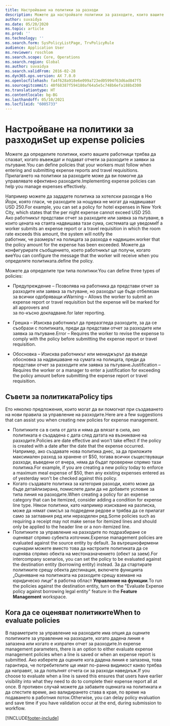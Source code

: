 ```yaml
---
title: Настройване на политики за разходи
description: Можете да настройвате политики за разходите, които вашите работници трябва да спазват, когато въвеждат и подават отчети за разходите и заявки за пътуване в Microsoft Dynamics 365 Finance.
author: suvaidya
ms.date: 05/20/2020
ms.topic: article
ms.prod: ''
ms.technology: ''
ms.search.form: SysPolicyListPage, TrvPolicyRule
audience: Application User
ms.reviewer: roschlom
ms.search.scope: Core, Operations
ms.search.region: Global
ms.author: suvaidya
ms.search.validFrom: 2016-02-28
ms.dyn365.ops.version: AX 7.0.0
ms.openlocfilehash: fa4f628a918e6e099a723ed05994f63d6ad847f5
ms.sourcegitcommit: 40f68387f594180af64a5e5c748b6efa188bd300
ms.translationtype: HT
ms.contentlocale: bg-BG
ms.lasthandoff: 05/10/2021
ms.locfileid: "6005733"
---
```

# <a name="set-up-expense-policies"></a><span data-ttu-id="3dd5d-103">Настройване на политики за разходи</span><span class="sxs-lookup"><span data-stu-id="3dd5d-103">Set up expense policies</span></span>

<span data-ttu-id="3dd5d-104">Можете да определите политики, които вашите работници трябва да спазват, когато въвеждат и подават отчети за разходите и заявки за пътуване.</span><span class="sxs-lookup"><span data-stu-id="3dd5d-104">You can define policies that your workers must follow when entering and submitting expense reports and travel requisitions.</span></span>         
<span data-ttu-id="3dd5d-105">Прилагането на политики за разходите може да ви помогне да управлявате ефективно разходите.</span><span class="sxs-lookup"><span data-stu-id="3dd5d-105">Implementing expense policies can help you manage expenses effectively.</span></span>         

<span data-ttu-id="3dd5d-106">Например можете да зададете политика за хотелски разходи в Ню Йорк, която гласи, че разходите за нощувка не могат да надвишават USD 250.</span><span class="sxs-lookup"><span data-stu-id="3dd5d-106">For example, you can set a policy for hotel expenses in New York City, which states that the per night expense cannot exceed USD 250.</span></span>       
<span data-ttu-id="3dd5d-107">Ако работникът представи отчет за разходите или заявка за пътуване, в които цената на стаята надвишава тази сума, системата ще уведоми</span><span class="sxs-lookup"><span data-stu-id="3dd5d-107">If a worker submits an expense report or a travel requisition in which the room rate exceeds this amount, the system will notify the</span></span>        
<span data-ttu-id="3dd5d-108">работник, че размерът на полицата за разхода е надвишен.</span><span class="sxs-lookup"><span data-stu-id="3dd5d-108">worker that the policy amount for the expense has been exceeded.</span></span> <span data-ttu-id="3dd5d-109">Можете да конфигурирате съобщението, което работникът ще получи, когато вие</span><span class="sxs-lookup"><span data-stu-id="3dd5d-109">You can configure the message that the worker will receive when you</span></span>        
<span data-ttu-id="3dd5d-110">определяте политиката.</span><span class="sxs-lookup"><span data-stu-id="3dd5d-110">define the policy.</span></span>      
        
<span data-ttu-id="3dd5d-111">Можете да определите три типа политики:</span><span class="sxs-lookup"><span data-stu-id="3dd5d-111">You can define three types of policies:</span></span>         
        
- <span data-ttu-id="3dd5d-112">Предупреждение – Позволява на работника да представи отчет за разходите или заявка за пътуване, но разходът ще бъде отбелязан за всички одобряващи и</span><span class="sxs-lookup"><span data-stu-id="3dd5d-112">Warning – Allows the worker to submit an expense report or travel requisition but the expense will be marked for all approvers and</span></span>        
  <span data-ttu-id="3dd5d-113">за по-късно докладване.</span><span class="sxs-lookup"><span data-stu-id="3dd5d-113">for later reporting.</span></span>        

- <span data-ttu-id="3dd5d-114">Грешка – Изисква работникът да преразгледа разходите, за да се съобрази с политиката, преди да представи отчет за разходите или заявка за пътуване.</span><span class="sxs-lookup"><span data-stu-id="3dd5d-114">Error – Requires the worker to revise the expense to comply with the policy before submitting the expense report or travel requisition.</span></span>       
 
 - <span data-ttu-id="3dd5d-115">Обосновка – Изисква работникът или мениджърът да въведе обосновка за надвишаване на сумата на полицата, преди да представи отчет за разходите или заявка за пътуване.</span><span class="sxs-lookup"><span data-stu-id="3dd5d-115">Justification – Requires the worker or a manager to enter a justification for exceeding the policy amount before submitting the expense report or travel requisition.</span></span>        

## <a name="policy-tips"></a><span data-ttu-id="3dd5d-116">Съвети за политиката</span><span class="sxs-lookup"><span data-stu-id="3dd5d-116">Policy tips</span></span>
<span data-ttu-id="3dd5d-117">Ето няколко предложения, които могат да ви помогнат при създаването на нови правила за управление на разходите.</span><span class="sxs-lookup"><span data-stu-id="3dd5d-117">Here are a few suggestions that can assist you when creating new policies for expense management.</span></span> 
* <span data-ttu-id="3dd5d-118">Политиките са в сила от дата и няма да влязат в сила, ако политиката е създадена с дата след датата на възникване на разходите.</span><span class="sxs-lookup"><span data-stu-id="3dd5d-118">Policies are date effective and won't take effect if the policy is created with a date after the date that the expense occurred.</span></span> <span data-ttu-id="3dd5d-119">Например, ако създавате нова политика днес, за да приложите максимален разход за хранене от $50, тогава всички съществуващи разходи, въведени от вчера, няма да бъдат проверени спрямо тази политика.</span><span class="sxs-lookup"><span data-stu-id="3dd5d-119">For example, if you are creating a new policy today to enforce a maximum meal expense of $50, then any existing expenses entered as of yesterday won't be checked against this policy.</span></span>
* <span data-ttu-id="3dd5d-120">Когато създавате политика за категория разходи, която може да бъде детайлизирана, помислете дали да не добавите условие за типа линия на разходите.</span><span class="sxs-lookup"><span data-stu-id="3dd5d-120">When creating a policy for an expense category that can be itemized, consider adding a condition for expense line type.</span></span> <span data-ttu-id="3dd5d-121">Някои политики, като например изискване на разписка, може да нямат смисъл за подредени редове и трябва да се прилагат само за заглавния ред или неразделен ред.</span><span class="sxs-lookup"><span data-stu-id="3dd5d-121">Some policies such as requiring a receipt may not make sense for itemized lines and should only be applied to the header line or a non-itemized line.</span></span> 
* <span data-ttu-id="3dd5d-122">Политиките за управление на разходите по подразбиране се оценяват спрямо субекта източник.</span><span class="sxs-lookup"><span data-stu-id="3dd5d-122">Expense management policies are evaluated against the source entity by default.</span></span> <span data-ttu-id="3dd5d-123">За вътрешнофирмени сценарии можете вместо това да настроите политиката да се оценява спрямо обекта на местоназначението (обект за заем).</span><span class="sxs-lookup"><span data-stu-id="3dd5d-123">For intercompany scenarios, you can set the policy to be evaluated against the destination entity (borrowing entity) instead.</span></span> <span data-ttu-id="3dd5d-124">За да стартирате политиките срещу обекта дестинация, включете функцията „Оценяване на политиката на разходите срещу вземане на юридическо лице“ в работна област **Управление на функции**.</span><span class="sxs-lookup"><span data-stu-id="3dd5d-124">To run the policies against the destination entity, turn on the "Evaluate Expense policy against borrowing legal entity" feature in the **Feature Management** workspace.</span></span>

## <a name="when-to-evaluate-policies"></a><span data-ttu-id="3dd5d-125">Кога да се оценяват политиките</span><span class="sxs-lookup"><span data-stu-id="3dd5d-125">When to evaluate policies</span></span>

<span data-ttu-id="3dd5d-126">В параметрите за управление на разходите има опция да оцените политиките за управление на разходите, когато дадена линия е запазена или когато е изпратен отчет за разходите.</span><span class="sxs-lookup"><span data-stu-id="3dd5d-126">In expense management parameters, there is an option to either evaluate expense management policies when a line is saved or when an expense report is submitted.</span></span> <span data-ttu-id="3dd5d-127">Ако изберете да оцените кога дадена линия е запазена, това гарантира, че потребителите ще имат по-ранна видимост какво трябва да направят, за да попълнят отчета си за разходи наведнъж.</span><span class="sxs-lookup"><span data-stu-id="3dd5d-127">If you choose to evaluate when a line is saved this ensures that users have earlier visibility into what they need to do to complete their expense report all at once.</span></span> <span data-ttu-id="3dd5d-128">В противен случай можете да забавите оценката на политиката и да спестите време, ако валидирането става в края, по време на подаването в работния поток.</span><span class="sxs-lookup"><span data-stu-id="3dd5d-128">Otherwise, you can delay policy evaluation and save time if you have validation occur at the end, during submission to workflow.</span></span>


[!INCLUDE[footer-include](../includes/footer-banner.md)]